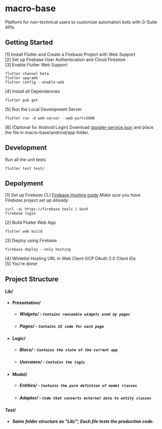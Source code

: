 # macro-base
Platform for non-technical users to customize automation bots with G-Suite APIs

## Getting Started
[1] Install Flutter and Create a Firebase Project with Web Support\
[2] Set up Firebase User Authentication and Cloud Firestore\
[3] Enable Flutter Web Support
```
flutter channel beta
flutter upgrade
flutter config --enable-web
```
[4] Install all Dependencies
```
flutter pub get
```
[5] Run the Local Development Server
```
flutter run -d web-server --web-port=5000
```
[6] (Optional for Android Login) Download [googler-service.json](https://firebase.corp.google.com/project/stepladder-2020/settings/general/android:com.example.macro_base_app) and place the file in macro-base/android/app folder.

## Development
Run all the unit tests
```
flutter test test/
```
## Depolyment
[1] Set up Firebase CLI [Firebase Hosting guide](https://firebase.google.com/docs/hosting)
*Make sure you have Firebase project set up already*
```
curl -sL https://firebase.tools | bash
firebase login
```
[2] Build Flutter Web App
```
flutter web build
```
[3] Deploy using Firebase
```
firebase deploy --only hosting
```
[4] Whitelist Hosting URL in Web Client GCP OAuth 2.0 Client IDs\
[5] You're done!

## Project Structure 
#### Lib/
* #### Presentation/
  * ##### Widgets/ - ```Contains reuseable widgets used by pages```
  * ##### Pages/ - ```Contains UI code for each page```

* #### Logic/
  * ##### Blocs/ - ```Contains the state of the current app```
  * ##### Usecases/ - ```Contains the logic ```

* #### Model/
  * ##### Entities/ - ```Contains the pure defintion of model classes```
  * ##### Adapter/ - ```Code that converts external data to entity classes```
  
#### Test/
* ##### Same folder structure as "Lib/"; Each file tests the production code. 
